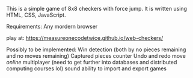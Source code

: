 This is a simple game of 8x8 checkers with force jump. 
It is written using HTML, CSS, JavaScript.

Requirements: 
  Any mordern browser

play at: https://measureonecodetwice.github.io/web-checkers/


Possibly to be implemented: 
  Win detection (both by no pieces remaining and no moves remaining)
  Captured pieces counter 
  Undo and redo move
  *online* multiplayer (need to get further into databases and distributed computing courses lol)
  sound
  ability to import and export games 
